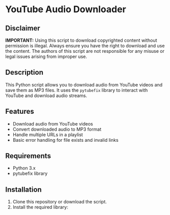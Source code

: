 # YouTube Audio Downloader

## Disclaimer

**IMPORTANT:** Using this script to download copyrighted content without permission is illegal. Always ensure you have the right to download and use the content. The authors of this script are not responsible for any misuse or legal issues arising from improper use.

## Description

This Python script allows you to download audio from YouTube videos and save them as MP3 files. It uses the `pytubefix` library to interact with YouTube and download audio streams.

## Features

- Download audio from YouTube videos
- Convert downloaded audio to MP3 format
- Handle multiple URLs in a playlist
- Basic error handling for file exists and invalid links

## Requirements

- Python 3.x
- pytubefix library

## Installation

1. Clone this repository or download the script.
2. Install the required library: